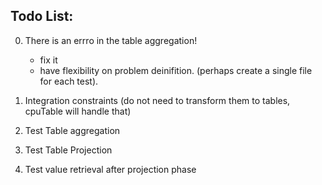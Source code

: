 ## Todo List:


0. There is an errro in the table aggregation!
   - fix it 
   - have flexibility on problem deinifition. (perhaps create a single file for each test).
   
2. Integration constraints (do not need to transform them to tables,
cpuTable will handle that)
3. Test Table aggregation
4. Test Table Projection
5. Test value retrieval after projection phase